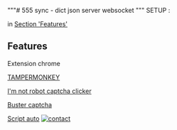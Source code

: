 """# 555
sync - dict json  server websocket 
"""
SETUP :

in [Section 'Features'](#ssFeatures) 

## Features <a id='ssFeatures'></a>
Extension chrome

[TAMPERMONKEY](https://chromewebstore.google.com/detail/tampermonkey/dhdgffkkebhmkfjojejmpbldmpobfkfo)

[I'm not robot captcha clicker](https://chromewebstore.google.com/detail/tampermonkey/dhdgffkkebhmkfjojejmpbldmpobfkfo)

[ Buster captcha](https://chromewebstore.google.com/detail/buster-captcha-solver-for/mpbjkejclgfgadiemmefgebjfooflfhl)

[Script auto](https://raw.githubusercontent.com/vuhung512/555/main/tamper.js)
[![contact](https://www.google.com/s2/favicons?sz=64&domain=facebook.com)](https://www.facebook.com/hungvt512/)

